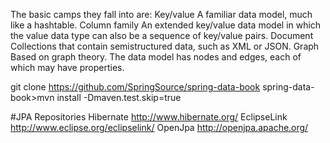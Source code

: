 The basic camps they fall into are:
	Key/value
	A familiar data model, much like a hashtable.
	Column family
	An extended key/value data model in which the value data type can also be a sequence
	of key/value pairs.
	Document
	Collections that contain semistructured data, such as XML or JSON.
	Graph
	Based on graph theory. The data model has nodes and edges, each of which may
	have properties.

git clone https://github.com/SpringSource/spring-data-book
spring-data-book>mvn install -Dmaven.test.skip=true

#JPA Repositories
Hibernate http://www.hibernate.org/
EclipseLink http://www.eclipse.org/eclipselink/
OpenJpa http://openjpa.apache.org/